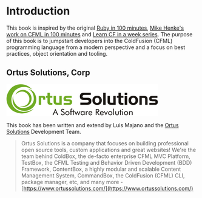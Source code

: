 # Introduction

This book is inspired by the original [Ruby in 100 minutes](http://tutorials.jumpstartlab.com/projects/ruby_in_100_minutes.html), [Mike Henke's work on CFML in 100 minutes](https://github.com/mhenke/CFML-in-100-minutes/wiki) and [Learn CF in a week series](http://www.learncfinaweek.com/). The purpose of this book is to jumpstart developers into the ColdFusion \(CFML\) programming language from a modern perspective and a focus on best practices, object orientation and tooling.

## Ortus Solutions, Corp

![](../.gitbook/assets/ortus-medium.jpg)

This book has been written and extend by Luis Majano and the [Ortus Solutions](https://www.ortussolutions.com) Development Team.

> Ortus Solutions is a company that focuses on building professional open source tools, custom applications and great websites! We're the team behind ColdBox, the de-facto enterprise CFML MVC Platform, TestBox, the CFML Testing and Behavior Driven Development \(BDD\) Framework, ContentBox, a highly modular and scalable Content Management System, CommandBox, the ColdFusion \(CFML\) CLI, package manager, etc, and many more - [https://www.ortussolutions.com/](https://www.ortussolutions.com/)

